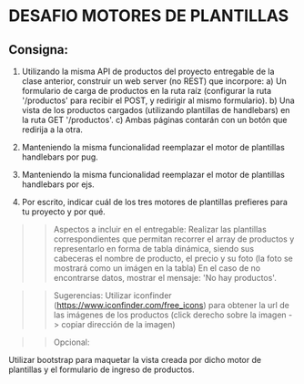 # DESAFIO MOTORES DE PLANTILLAS

## Consigna:

1) Utilizando la misma API de productos del proyecto entregable de la clase anterior, construir un web server (no REST) que incorpore:
    a) Un formulario de carga de productos en la ruta raíz (configurar la ruta '/productos' para recibir el POST, y redirigir al mismo formulario).
    b) Una vista de los productos cargados (utilizando plantillas de handlebars) en la ruta GET '/productos'.
    c) Ambas páginas contarán con un botón que redirija a la otra.

2) Manteniendo la misma funcionalidad reemplazar el motor de plantillas handlebars por pug.

3) Manteniendo la misma funcionalidad reemplazar el motor de plantillas handlebars por ejs.

4) Por escrito, indicar cuál de los tres motores de plantillas prefieres para tu proyecto y por qué.

>> Aspectos a incluir en el entregable:
Realizar las plantillas correspondientes que permitan recorrer el array de productos y representarlo en forma de tabla dinámica, siendo sus cabeceras el nombre de producto, el precio y su foto (la foto se mostrará como un imágen en la tabla)
En el caso de no encontrarse datos, mostrar el mensaje: 'No hay productos'.

>> Sugerencias:
Utilizar iconfinder (https://www.iconfinder.com/free_icons) para obtener la url de las imágenes de los productos (click derecho sobre la imagen -> copiar dirección de la imagen)

>> Opcional:

Utilizar bootstrap para maquetar la vista creada por dicho motor de plantillas y el formulario de ingreso de productos.
